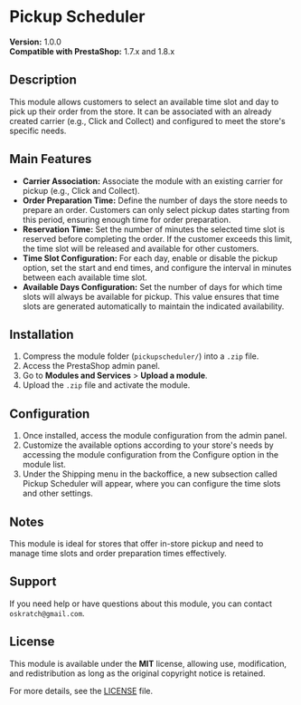 # Pickup Scheduler
**Version:** 1.0.0  
**Compatible with PrestaShop:** 1.7.x and 1.8.x  

## Description
This module allows customers to select an available time slot and day to pick up their order from the store. It can be associated with an already created carrier (e.g., Click and Collect) and configured to meet the store's specific needs.

## Main Features
- **Carrier Association:** Associate the module with an existing carrier for pickup (e.g., Click and Collect).
- **Order Preparation Time:** Define the number of days the store needs to prepare an order. Customers can only select pickup dates starting from this period, ensuring enough time for order preparation.
- **Reservation Time:** Set the number of minutes the selected time slot is reserved before completing the order. If the customer exceeds this limit, the time slot will be released and available for other customers.
- **Time Slot Configuration:** For each day, enable or disable the pickup option, set the start and end times, and configure the interval in minutes between each available time slot.
- **Available Days Configuration:** Set the number of days for which time slots will always be available for pickup. This value ensures that time slots are generated automatically to maintain the indicated availability.

## Installation
1. Compress the module folder (`pickupscheduler/`) into a `.zip` file.
2. Access the PrestaShop admin panel.
3. Go to **Modules and Services** > **Upload a module**.
4. Upload the `.zip` file and activate the module.

## Configuration
1. Once installed, access the module configuration from the admin panel.
2. Customize the available options according to your store's needs by accessing the module configuration from the Configure option in the module list.
3. Under the Shipping menu in the backoffice, a new subsection called Pickup Scheduler will appear, where you can configure the time slots and other settings.

## Notes
This module is ideal for stores that offer in-store pickup and need to manage time slots and order preparation times effectively.

## Support
If you need help or have questions about this module, you can contact `oskratch@gmail.com`.

## License
This module is available under the **MIT** license, allowing use, modification, and redistribution as long as the original copyright notice is retained.

For more details, see the [LICENSE](LICENSE) file.
